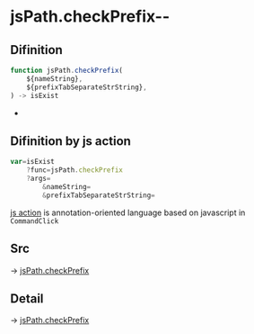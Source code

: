 # jsPath.checkPrefix--

## Difinition

```js.js
function jsPath.checkPrefix(
	${nameString},
	${prefixTabSeparateStrString},
) -> isExist
```

- 


## Difinition by js action

```js.js
var=isExist
	?func=jsPath.checkPrefix
	?args=
		&nameString=
		&prefixTabSeparateStrString=
```

[js action](#) is annotation-oriented language based on javascript in `CommandClick`



## Src

-> [jsPath.checkPrefix](https://github.com/puutaro/CommandClick/blob/master/app/src/main/java/com/puutaro/commandclick/fragment_lib/terminal_fragment/js_interface/JsPath.kt#L50)

## Detail

-> [jsPath.checkPrefix](https://github.com/puutaro/CommandClick/blob/master/md/developer/js_interface/details/JsPath/checkPrefix.md)

